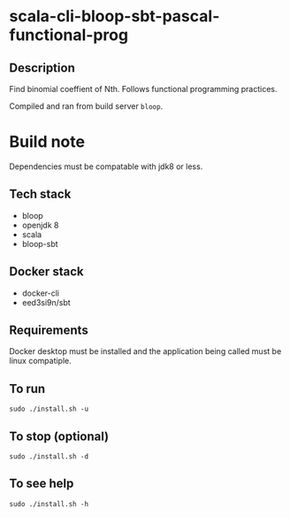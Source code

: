 # scala-cli-bloop-sbt-pascal-functional-prog

## Description
Find binomial coeffient of Nth.
Follows functional programming practices.

Compiled and ran from build server `bloop`.

# Build note
Dependencies must be compatable with jdk8 or less.

## Tech stack
- bloop
- openjdk 8
- scala
- bloop-sbt

## Docker stack
- docker-cli
- eed3si9n/sbt

## Requirements
Docker desktop must be installed and the application
being called must be linux compatiple.

## To run
`sudo ./install.sh -u`

## To stop (optional)
`sudo ./install.sh -d`

## To see help
`sudo ./install.sh -h`
